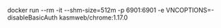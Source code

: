  docker run --rm -it --shm-size=512m -p 6901:6901 -e VNCOPTIONS=-disableBasicAuth kasmweb/chrome:1.17.0
